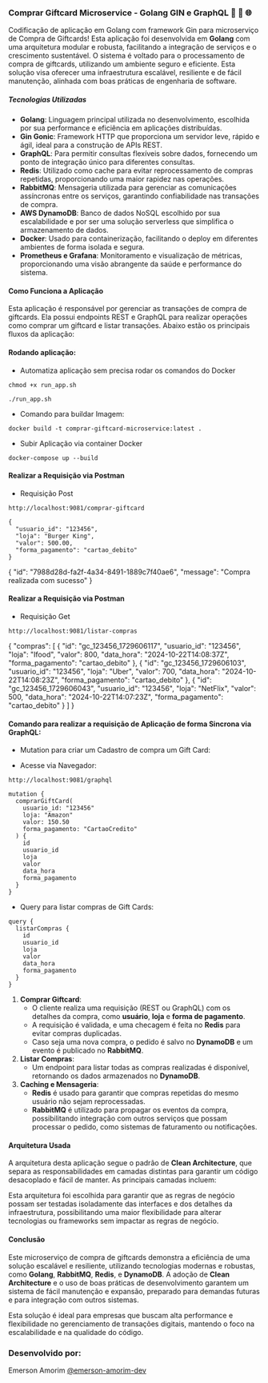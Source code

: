 ### Comprar Giftcard Microservice - Golang GIN e GraphQL 🚀 🔄 🌐

Codificação de aplicação em Golang com framework Gin para microserviço de Compra de Giftcards! Esta aplicação foi desenvolvida em **Golang** com uma arquitetura modular e robusta, facilitando a integração de serviços e o crescimento sustentável. O sistema é voltado para o processamento de compra de giftcards, utilizando um ambiente seguro e eficiente. Esta solução visa oferecer uma infraestrutura escalável, resiliente e de fácil manutenção, alinhada com boas práticas de engenharia de software.

##### Tecnologias Utilizadas
- **Golang**: Linguagem principal utilizada no desenvolvimento, escolhida por sua performance e eficiência em aplicações distribuídas.
- **Gin Gonic**: Framework HTTP que proporciona um servidor leve, rápido e ágil, ideal para a construção de APIs REST.
- **GraphQL**: Para permitir consultas flexíveis sobre dados, fornecendo um ponto de integração único para diferentes consultas.
- **Redis**: Utilizado como cache para evitar reprocessamento de compras repetidas, proporcionando uma maior rapidez nas operações.
- **RabbitMQ**: Mensageria utilizada para gerenciar as comunicações assíncronas entre os serviços, garantindo confiabilidade nas transações de compra.
- **AWS DynamoDB**: Banco de dados NoSQL escolhido por sua escalabilidade e por ser uma solução serverless que simplifica o armazenamento de dados.
- **Docker**: Usado para containerização, facilitando o deploy em diferentes ambientes de forma isolada e segura.
- **Prometheus e Grafana**: Monitoramento e visualização de métricas, proporcionando uma visão abrangente da saúde e performance do sistema.

#### Como Funciona a Aplicação
Esta aplicação é responsável por gerenciar as transações de compra de giftcards. Ela possui endpoints REST e GraphQL para realizar operações como comprar um giftcard e listar transações. Abaixo estão os principais fluxos da aplicação:

#### Rodando aplicação:

- Automatiza aplicação sem precisa rodar os comandos do Docker
```
chmod +x run_app.sh
```

```
./run_app.sh
```

- Comando para buildar Imagem:

```
docker build -t comprar-giftcard-microservice:latest .
```


- Subir Aplicação via container Docker
```
docker-compose up --build
```

#### Realizar a Requisição via Postman


- Requisição Post
```
http://localhost:9081/comprar-giftcard
```

```
{
  "usuario_id": "123456",
  "loja": "Burger King",
  "valor": 500.00,
  "forma_pagamento": "cartao_debito"
}
```


{
    "id": "7988d28d-fa2f-4a34-8491-1889c7f40ae6",
    "message": "Compra realizada com sucesso"
}

#### Realizar a Requisição via Postman
- Requisição Get

```
http://localhost:9081/listar-compras
```

{
    "compras": [
        {
            "id": "gc_123456_1729606117",
            "usuario_id": "123456",
            "loja": "Ifood",
            "valor": 800,
            "data_hora": "2024-10-22T14:08:37Z",
            "forma_pagamento": "cartao_debito"
        },
        {
            "id": "gc_123456_1729606103",
            "usuario_id": "123456",
            "loja": "Uber",
            "valor": 700,
            "data_hora": "2024-10-22T14:08:23Z",
            "forma_pagamento": "cartao_debito"
        },
        {
            "id": "gc_123456_1729606043",
            "usuario_id": "123456",
            "loja": "NetFlix",
            "valor": 500,
            "data_hora": "2024-10-22T14:07:23Z",
            "forma_pagamento": "cartao_debito"
        }
    ]
}


#### Comando para realizar a requisição de Aplicação de forma Sincrona via GraphQL:

- Mutation para criar um Cadastro de compra um Gift Card:

- Acesse via Navegador:
```
http://localhost:9081/graphql
```

```
mutation {
  comprarGiftCard(
    usuario_id: "123456"
    loja: "Amazon"
    valor: 150.50
    forma_pagamento: "CartaoCredito"
  ) {
    id
    usuario_id
    loja
    valor
    data_hora
    forma_pagamento
  }
}
```

- Query para listar compras de Gift Cards:

```
query {
  listarCompras {
    id
    usuario_id
    loja
    valor
    data_hora
    forma_pagamento
  }
}
```


1. **Comprar Giftcard**:
   - O cliente realiza uma requisição (REST ou GraphQL) com os detalhes da compra, como **usuário**, **loja** e **forma de pagamento**.
   - A requisição é validada, e uma checagem é feita no **Redis** para evitar compras duplicadas.
   - Caso seja uma nova compra, o pedido é salvo no **DynamoDB** e um evento é publicado no **RabbitMQ**.
2. **Listar Compras**:
   - Um endpoint para listar todas as compras realizadas é disponível, retornando os dados armazenados no **DynamoDB**.
3. **Caching e Mensageria**:
   - **Redis** é usado para garantir que compras repetidas do mesmo usuário não sejam reprocessadas.
   - **RabbitMQ** é utilizado para propagar os eventos da compra, possibilitando integração com outros serviços que possam processar o pedido, como sistemas de faturamento ou notificações.

#### Arquitetura Usada
A arquitetura desta aplicação segue o padrão de **Clean Architecture**, que separa as responsabilidades em camadas distintas para garantir um código desacoplado e fácil de manter. As principais camadas incluem:

Esta arquitetura foi escolhida para garantir que as regras de negócio possam ser testadas isoladamente das interfaces e dos detalhes da infraestrutura, possibilitando uma maior flexibilidade para alterar tecnologias ou frameworks sem impactar as regras de negócio.

#### Conclusão 
Este microserviço de compra de giftcards demonstra a eficiência de uma solução escalável e resiliente, utilizando tecnologias modernas e robustas, como **Golang**, **RabbitMQ**, **Redis**, e **DynamoDB**. A adoção de **Clean Architecture** e o uso de boas práticas de desenvolvimento garantem um sistema de fácil manutenção e expansão, preparado para demandas futuras e para integração com outros sistemas.

Esta solução é ideal para empresas que buscam alta performance e flexibilidade no gerenciamento de transações digitais, mantendo o foco na escalabilidade e na qualidade do código.


### Desenvolvido por:
Emerson Amorim [@emerson-amorim-dev](https://www.linkedin.com/in/emerson-amorim-dev/)

